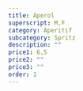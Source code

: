 ```yaml
---
title: Aperol
superscript: M,F
category: Aperitif
subcategory: Spritz
description: ""
price1: 6,5
price2: ""
price3: ""
order: 1
---
```

